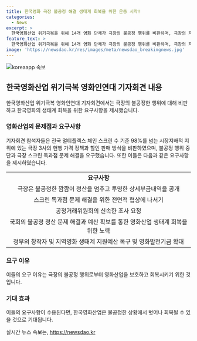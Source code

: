```yaml
---
title: 한국영화 극장 불공정 해결 생태계 회복을 위한 운동 시작!
categories:
  - News
excerpt: >
  한국영화산업 위기극복을 위해 14개 영화 단체가 극장의 불공정 행위를 비판하며, 극장의 지배적 지위와 정산 문제를 공정거래위원회에 고발하고 극장과 통신사 간의 관계를 투명하게 밝히고 정부와 국회에 적극적 조치를 촉구했다. 이를 통해 영화 생태계 회복을 위한 요구를 제시했다.
feature_text: >
  한국영화산업 위기극복을 위해 14개 영화 단체가 극장의 불공정 행위를 비판하며, 극장의 지배적 지위와 정산 문제를 공정거래위원회에 고발하고 극장과 통신사 간의 관계를 투명하게 밝히고 정부와 국회에 적극적 조치를 촉구했다. 이를 통해 영화 생태계 회복을 위한 요구를 제시했다.
image: 'https://newsdao.kr/res/images/meta/newsdao_breakingnews.jpg'
---
```


<p><img src="https://newsdao.kr/res/images/meta/newsdao_breakingnews.jpg" alt="koreaapp 속보" /></p>

<h2 data-ke-size="size26">한국영화산업 위기극복 영화인연대 기자회견 내용</h2>

<p data-ke-size="size16">한국영화산업 위기극복 영화인연대 기자회견에서는 극장의 불공정한 행위에 대해 비판하고 한국영화의 생태계 회복을 위한 요구사항을 제시했습니다.</p>

<h3>영화산업의 문제점과 요구사항</h3>

<p data-ke-size="size16">기자회견 참석자들은 전국 멀티플렉스 체인 스크린 수 기준 98%를 넘는 시장지배적 지위에 있는 극장 3사의 현행 가격 정책과 할인 판매 방식을 비판하였으며, 불공정 행위 중단과 극장 스크린 독과점 문제 해결을 요구했습니다. 또한 이들은 다음과 같은 요구사항을 제시하였습니다.</p>

<table>
  <tr>
    <td style="text-align: center; height: 17px;"><b>요구사항</b></td>
  </tr>
  <tr>
    <td style="text-align: center; height: 17px;">극장은 불공정한 깜깜이 정산을 멈추고 투명한 상세부금내역을 공개</td>
  </tr>
  <tr>
    <td style="text-align: center; height: 17px;">스크린 독과점 문제 해결을 위한 전면적 협상에 나서기</td>
  </tr>
  <tr>
    <td style="text-align: center; height: 17px;">공정거래위원회의 신속한 조사 요청</td>
  </tr>
  <tr>
    <td style="text-align: center; height: 17px;">국회의 불공정 정산 문제 해결과 예산 확보를 통한 영화산업 생태계 회복을 위한 노력</td>
  </tr>
  <tr>
    <td style="text-align: center; height: 17px;">정부의 창작자 및 지역영화 생태계 지원예산 복구 및 영화발전기금 확대</td>
  </tr>
</table>

<h3>요구 이유</h3>

<p data-ke-size="size16">이들의 요구 이유는 극장의 불공정 행위로부터 영화산업을 보호하고 회복시키기 위한 것입니다.</p>

<h3>기대 효과</h3>

<p data-ke-size="size16">이들의 요구사항이 수용된다면, 한국영화산업은 불공정한 상황에서 벗어나 회복될 수 있을 것으로 기대됩니다.</p>
실시간 뉴스 속보는, <a href="https://newsdao.kr" rel="dofollow">https://newsdao.kr</a>


